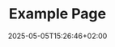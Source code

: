 ---
weight: 999
title: "Example Page"
description: ""
icon: "article"
date: "2025-05-05T15:26:46+02:00"
lastmod: "2025-05-05T15:26:46+02:00"
draft: true
toc: true
---
